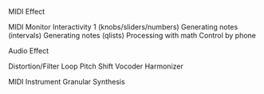 MIDI Effect

MIDI Monitor
Interactivity 1 (knobs/sliders/numbers)
Generating notes (intervals)
Generating notes (qlists)
Processing with math
Control by phone

Audio Effect

Distortion/Filter
Loop
Pitch Shift
Vocoder
Harmonizer

MIDI Instrument
Granular Synthesis


